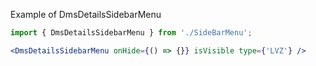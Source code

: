 Example of DmsDetailsSidebarMenu

```jsx harmony
import { DmsDetailsSidebarMenu } from './SideBarMenu';

<DmsDetailsSidebarMenu onHide={() => {}} isVisible type={'LVZ'} />
```
